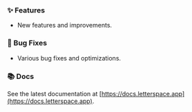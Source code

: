 ### ✨ Features

- New features and improvements.

### 🐛 Bug Fixes

- Various bug fixes and optimizations.

### 📚 Docs

See the latest documentation at [https://docs.letterspace.app](https://docs.letterspace.app).
